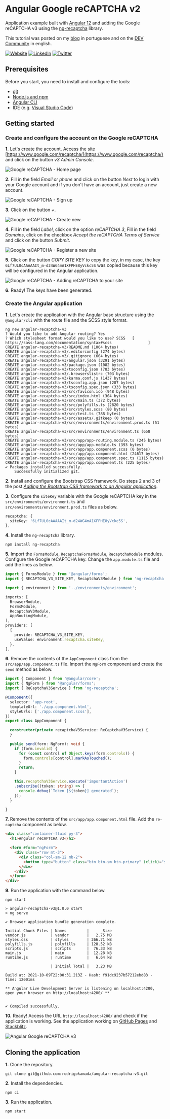 # Angular Google reCAPTCHA v2


Application example built with [Angular 12](https://angular.io/) and adding the Google reCAPTCHA v3 using the [ng-recaptcha](https://www.npmjs.com/package/ng-recaptcha) library.

This tutorial was posted on my [blog]() in portuguese and on the [DEV Community]() in english.



[![Website](https://shields.braskam.com/v1/shields?name=website&format=rectangle&size=small&radius=5)](https://rodrigo.kamada.com.br)
[![LinkedIn](https://shields.braskam.com/v1/shields?name=linkedin&format=rectangle&size=small&radius=5)](https://www.linkedin.com/in/rodrigokamada)
[![Twitter](https://shields.braskam.com/v1/shields?name=twitter&format=rectangle&size=small&radius=5&socialAccount=rodrigokamada)](https://twitter.com/rodrigokamada)



## Prerequisites


Before you start, you need to install and configure the tools:

* [git](https://git-scm.com/)
* [Node.js and npm](https://nodejs.org/)
* [Angular CLI](https://angular.io/cli)
* IDE (e.g. [Visual Studio Code](https://code.visualstudio.com/))



## Getting started


### Create and configure the account on the Google reCAPTCHA


**1.** Let's create the account. Access the site [https://www.google.com/recaptcha/](https://www.google.com/recaptcha/) and click on the button *v3 Admin Console*.

![Google reCAPTCHA - Home page](docs/images/recaptcha-step1.png)

**2.** Fill in the field *Email or phone* and click on the button *Next* to login with your Google account and if you don't have an account, just create a new account.

![Google reCAPTCHA - Sign up](docs/images/recaptcha-step2.png)

**3.** Click on the button *+*.

![Google reCAPTCHA - Create new](docs/images/recaptcha-step3.png)

**4.** Fill in the field *Label*, click on the option *reCAPTCHA 3*, Fill in the field *Domains*, click on the checkbox *Accept the reCAPTCHA Terms of Service* and click on the button *Submit*.

![Google reCAPTCHA - Register a new site](docs/images/recaptcha-step4.png)

**5.** Click on the button *COPY SITE KEY* to copy the key, in my case, the key `6Lf7UL0cAAAAAIt_m-d24WG4mA1XFPHE8yVckc5S` was copied because this key will be configured in the Angular application.

![Google reCAPTCHA - Adding reCAPTCHA to your site](docs/images/recaptcha-step5.png)

**6.** Ready! The keys have been generated.


### Create the Angular application


**1.** Let's create the application with the Angular base structure using the `@angular/cli` with the route file and the SCSS style format.

```shell
ng new angular-recaptcha-v3
? Would you like to add Angular routing? Yes
? Which stylesheet format would you like to use? SCSS   [ https://sass-lang.com/documentation/syntax#scss                ]
CREATE angular-recaptcha-v3/README.md (1064 bytes)
CREATE angular-recaptcha-v3/.editorconfig (274 bytes)
CREATE angular-recaptcha-v3/.gitignore (604 bytes)
CREATE angular-recaptcha-v3/angular.json (3291 bytes)
CREATE angular-recaptcha-v3/package.json (1082 bytes)
CREATE angular-recaptcha-v3/tsconfig.json (783 bytes)
CREATE angular-recaptcha-v3/.browserslistrc (703 bytes)
CREATE angular-recaptcha-v3/karma.conf.js (1437 bytes)
CREATE angular-recaptcha-v3/tsconfig.app.json (287 bytes)
CREATE angular-recaptcha-v3/tsconfig.spec.json (333 bytes)
CREATE angular-recaptcha-v3/src/favicon.ico (948 bytes)
CREATE angular-recaptcha-v3/src/index.html (304 bytes)
CREATE angular-recaptcha-v3/src/main.ts (372 bytes)
CREATE angular-recaptcha-v3/src/polyfills.ts (2820 bytes)
CREATE angular-recaptcha-v3/src/styles.scss (80 bytes)
CREATE angular-recaptcha-v3/src/test.ts (788 bytes)
CREATE angular-recaptcha-v3/src/assets/.gitkeep (0 bytes)
CREATE angular-recaptcha-v3/src/environments/environment.prod.ts (51 bytes)
CREATE angular-recaptcha-v3/src/environments/environment.ts (658 bytes)
CREATE angular-recaptcha-v3/src/app/app-routing.module.ts (245 bytes)
CREATE angular-recaptcha-v3/src/app/app.module.ts (393 bytes)
CREATE angular-recaptcha-v3/src/app/app.component.scss (0 bytes)
CREATE angular-recaptcha-v3/src/app/app.component.html (24617 bytes)
CREATE angular-recaptcha-v3/src/app/app.component.spec.ts (1115 bytes)
CREATE angular-recaptcha-v3/src/app/app.component.ts (225 bytes)
✔ Packages installed successfully.
    Successfully initialized git.
```

**2.** Install and configure the Bootstrap CSS framework. Do steps 2 and 3 of the post *[Adding the Bootstrap CSS framework to an Angular application](https://github.com/rodrigokamada/angular-bootstrap)*.

**3.** Configure the `siteKey` variable with the Google reCAPTCHA key in the `src/environments/environment.ts` and `src/environments/environment.prod.ts` files as below.

```typescript
recaptcha: {
  siteKey: '6Lf7UL0cAAAAAIt_m-d24WG4mA1XFPHE8yVckc5S',
},
```

**4.** Install the `ng-recaptcha` library.

```shell
npm install ng-recaptcha
```

**5.** Import the `FormsModule`, `RecaptchaFormsModule`, `RecaptchaModule` modules. Configure the Google reCAPTCHA key. Change the `app.module.ts` file and add the lines as below.

```typescript
import { FormsModule } from '@angular/forms';
import { RECAPTCHA_V3_SITE_KEY, RecaptchaV3Module } from 'ng-recaptcha';

import { environment } from '../environments/environment';

imports: [
  BrowserModule,
  FormsModule,
  RecaptchaV3Module,
  AppRoutingModule,
],
providers: [
  {
    provide: RECAPTCHA_V3_SITE_KEY,
    useValue: environment.recaptcha.siteKey,
  },
],
```

**6.** Remove the contents of the `AppComponent` class from the `src/app/app.component.ts` file. Import the `NgForm` component and create the `send` method as below.

```typescript
import { Component } from '@angular/core';
import { NgForm } from '@angular/forms';
import { ReCaptchaV3Service } from 'ng-recaptcha';

@Component({
  selector: 'app-root',
  templateUrl: './app.component.html',
  styleUrls: ['./app.component.scss'],
})
export class AppComponent {

  constructor(private recaptchaV3Service: ReCaptchaV3Service) {
  }

  public send(form: NgForm): void {
    if (form.invalid) {
      for (const control of Object.keys(form.controls)) {
        form.controls[control].markAsTouched();
      }
      return;
    }

    this.recaptchaV3Service.execute('importantAction')
    .subscribe((token: string) => {
      console.debug(`Token [${token}] generated`);
    });
  }

}
```

**7.** Remove the contents of the `src/app/app.component.html` file. Add the `re-captcha` component as below.

```html
<div class="container-fluid py-3">
  <h1>Angular reCAPTCHA v3</h1>

  <form #form="ngForm">
    <div class="row mt-3">
      <div class="col-sm-12 mb-2">
        <button type="button" class="btn btn-sm btn-primary" (click)="send(form)">Send</button>
      </div>
    </div>
  </form>
</div>
```

**9.** Run the application with the command below.

```shell
npm start

> angular-recaptcha-v3@1.0.0 start
> ng serve

✔ Browser application bundle generation complete.

Initial Chunk Files | Names         |      Size
vendor.js           | vendor        |   2.75 MB
styles.css          | styles        | 266.71 kB
polyfills.js        | polyfills     | 128.52 kB
scripts.js          | scripts       |  76.33 kB
main.js             | main          |  12.28 kB
runtime.js          | runtime       |   6.64 kB

                    | Initial Total |   3.23 MB

Build at: 2021-10-09T22:00:31.213Z - Hash: f91dc9237b57212ebd83 - Time: 12001ms

** Angular Live Development Server is listening on localhost:4200, open your browser on http://localhost:4200/ **


✔ Compiled successfully.
```

**10.** Ready! Access the URL `http://localhost:4200/` and check if the application is working. See the application working on [GitHub Pages](https://rodrigokamada.github.io/angular-recaptcha-v3/) and [Stackblitz](https://stackblitz.com/edit/angular12-recaptcha-v3).

![Angular Google reCAPTCHA v3](docs/images/angular-recaptcha-v3.png)



## Cloning the application

**1.** Clone the repository.

```shell
git clone git@github.com:rodrigokamada/angular-recaptcha-v3.git
```

**2.** Install the dependencies.

```shell
npm ci
```

**3.** Run the application.

```shell
npm start
```
